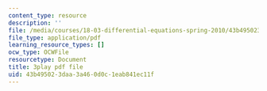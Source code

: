 ```yaml
---
content_type: resource
description: ''
file: /media/courses/18-03-differential-equations-spring-2010/43b495023daa3a460d0c1eab841ec11f_YQ7HEE8-OfA.pdf
file_type: application/pdf
learning_resource_types: []
ocw_type: OCWFile
resourcetype: Document
title: 3play pdf file
uid: 43b49502-3daa-3a46-0d0c-1eab841ec11f
---
```

